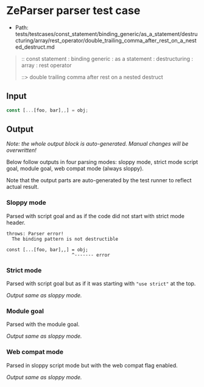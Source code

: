# ZeParser parser test case

- Path: tests/testcases/const_statement/binding_generic/as_a_statement/destructuring/array/rest_operator/double_trailing_comma_after_rest_on_a_nested_destruct.md

> :: const statement : binding generic : as a statement : destructuring : array : rest operator
>
> ::> double trailing comma after rest on a nested destruct

## Input

`````js
const [...[foo, bar],,] = obj;
`````

## Output

_Note: the whole output block is auto-generated. Manual changes will be overwritten!_

Below follow outputs in four parsing modes: sloppy mode, strict mode script goal, module goal, web compat mode (always sloppy).

Note that the output parts are auto-generated by the test runner to reflect actual result.

### Sloppy mode

Parsed with script goal and as if the code did not start with strict mode header.

`````
throws: Parser error!
  The binding pattern is not destructible

const [...[foo, bar],,] = obj;
                        ^------- error
`````

### Strict mode

Parsed with script goal but as if it was starting with `"use strict"` at the top.

_Output same as sloppy mode._

### Module goal

Parsed with the module goal.

_Output same as sloppy mode._

### Web compat mode

Parsed in sloppy script mode but with the web compat flag enabled.

_Output same as sloppy mode._
